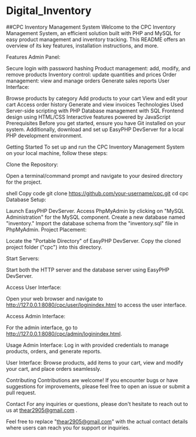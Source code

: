 # Digital_Inventory

##CPC Inventory Management System
Welcome to the CPC Inventory Management System, an efficient solution built with PHP and MySQL for easy product management and inventory tracking. This README offers an overview of its key features, installation instructions, and more.

Features
Admin Panel:

Secure login with password hashing
Product management: add, modify, and remove products
Inventory control: update quantities and prices
Order management: view and manage orders
Generate sales reports
User Interface:

Browse products by category
Add products to your cart
View and edit your cart
Access order history
Generate and view invoices
Technologies Used
Server-side scripting with PHP
Database management with SQL
Frontend design using HTML/CSS
Interactive features powered by JavaScript
Prerequisites
Before you get started, ensure you have Git installed on your system. Additionally, download and set up EasyPHP DevServer for a local PHP development environment.

Getting Started
To set up and run the CPC Inventory Management System on your local machine, follow these steps:

Clone the Repository:

Open a terminal/command prompt and navigate to your desired directory for the project.

shell
Copy code
git clone https://github.com/your-username/cpc.git
cd cpc
Database Setup:

Launch EasyPHP DevServer.
Access PhpMyAdmin by clicking on "MySQL Administration" for the MySQL component.
Create a new database named "inventory."
Import the database schema from the "inventory.sql" file in PhpMyAdmin.
Project Placement:

Locate the "Portable Directory" of EasyPHP DevServer.
Copy the cloned project folder ("cpc") into this directory.

Start Servers:

Start both the HTTP server and the database server using EasyPHP DevServer.

Access User Interface:

Open your web browser and navigate to http://127.0.0.1:8080/cpc/user/loginindex.html to access the user interface.

Access Admin Interface:

For the admin interface, go to http://127.0.0.1:8080/cpc/admin/loginindex.html.

Usage
Admin Interface: Log in with provided credentials to manage products, orders, and generate reports.

User Interface: Browse products, add items to your cart, view and modify your cart, and place orders seamlessly.

Contributing
Contributions are welcome! If you encounter bugs or have suggestions for improvements, please feel free to open an issue or submit a pull request.

Contact
For any inquiries or questions, please don't hesitate to reach out to us at thear2905@gmail.com .

Feel free to replace "thear2905@gmail.com" with the actual contact details where users can reach you for support or inquiries.
